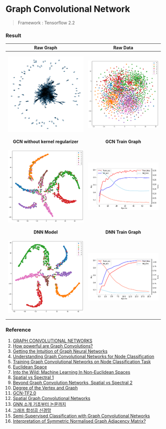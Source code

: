 # Graph Convolutional Network

> Framework : Tensorflow 2.2

### Result

|Raw Graph|Raw Data|
|:-:|:-:|
|<p align="center"><img width="400pixel" src="https://github.com/comojin1994/GCN/blob/develop/docs/raw_graph.png"></img></p>|<p align="center"><img width="400pixel" src="https://github.com/comojin1994/GCN/blob/develop/docs/raw_data_scatter.png"></img></p>|
|**GCN without kernel regularizer**|**GCN Train Graph**|
|<p align="center"><img width="400pixel" src="https://github.com/comojin1994/GCN/blob/develop/docs/GCN_1.png"></img></p>|<p align="center"><img width="400pixel" src="https://github.com/comojin1994/GCN/blob/develop/docs/GCN_train_graph.png"></img></p>|
|**DNN Model**|**DNN Train Graph**|
|<p align="center"><img width="400pixel" src="https://github.com/comojin1994/GCN/blob/develop/docs/DNN.png"></img></p>|<p align="center"><img width="400pixel" src="https://github.com/comojin1994/GCN/blob/develop/docs/DNN_train_graph.png"></img></p>|

### Reference

1. [GRAPH CONVOLUTIONAL NETWORKS](https://tkipf.github.io/graph-convolutional-networks/)
2. [How powerful are Graph Convolutions?](https://www.inference.vc/how-powerful-are-graph-convolutions-review-of-kipf-welling-2016-2/)
3. [Getting the Intuition of Graph Neural Networks](https://medium.com/analytics-vidhya/getting-the-intuition-of-graph-neural-networks-a30a2c34280d)
4. [Understanding Graph Convolutional Networks for Node Classification](https://towardsdatascience.com/understanding-graph-convolutional-networks-for-node-classification-a2bfdb7aba7b)
5. [Training Graph Convolutional Networks on Node Classification Task](https://towardsdatascience.com/graph-convolutional-networks-on-node-classification-2b6bbec1d042)
6. [Euclidean Space](https://en.wikipedia.org/wiki/Euclidean_space)
7. [Into the Wild: Machine Learning In Non-Euclidean Spaces](https://dawn.cs.stanford.edu/2019/10/10/noneuclidean/)
8. [Spatial vs Spectral 1](https://ai.stackexchange.com/questions/14003/what-is-the-difference-between-graph-convolution-in-the-spatial-vs-spectral-doma)
9. [Beyond Graph Convolution Networks, Spatial vs Spectral 2](https://towardsdatascience.com/beyond-graph-convolution-networks-8f22c403955a)
10. [Degree of the Vertex and Graph](http://www.geom.uiuc.edu/~doty/degree.html)
11. [GCN-TF2.0](https://github.com/cshjin/GCN-TF2.0/tree/15232a7da73dbca0591a0f8551d7b0fc4495f3de)
12. [Spatial Graph Convolutional Networks](https://arxiv.org/pdf/1909.05310.pdf)
13. [GNN 소개 기초부터 논문까지](https://www.theteams.kr/teams/2849/post/73222)
14. [그래프 합성곱 신경망](https://untitledtblog.tistory.com/152)
15. [Semi-Supervised Classification with Graph Convolutional Networks](https://arxiv.org/pdf/1609.02907.pdf)
16. [Interpretation of Symmetric Normalised Graph Adjacency Matrix?](https://math.stackexchange.com/questions/3035968/interpretation-of-symmetric-normalised-graph-adjacency-matrix)

